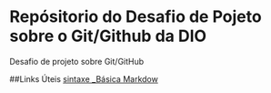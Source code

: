 # Repósitorio do Desafio de Pojeto sobre o Git/Github da DIO
Desafio de projeto sobre Git/GitHub


##Links Úteis 
[sintaxe _Básica Markdow](https://www.markdownguide.org/basic-syntax/)
